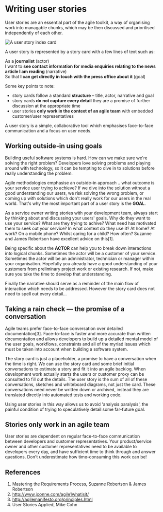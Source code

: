 # Writing user stories

User stories are an essential part of the agile toolkit, a way of organising work into managable chunks, which may be then discussed and prioritised independently of each other.

![A user story index card](http://farm9.staticflickr.com/8372/8358344190_f48b88c254_n.jpg)

A user story is represented by a story card with a few lines of text such as:

As a **journalist** (actor)<br/>
I want to **see contact information for media enquiries relating to the news article I am reading** (narrative)<br/>
So that **I can get directly in touch with the press office about it** (goal)

Some key points to note:

* story cards follow a standard **structure** – title, actor, narrative and goal
* story cards **do not capture every detail** they are a promise of further discussion at the appropriate time
* user stories **only work in the context of an agile team** with embedded customer/user representatives

A user story is a simple, collaborative tool which emphasises face-to-face communication and a focus on user needs. 

## Working outside-in using goals

Building useful software systems is hard. How can we make sure we're solving the right problem? Developers love solving problems and playing around with technology, so it can be tempting to dive in to solutions before really understanding the problem. 

Agile methodologies emphasise an outside-in approach .. what outcome is your service user trying to achieve? If we dive into the solution without a good  understanding our users, we risk solving the wrong problem, or coming up with solutions which don't really work for our users in the real world. That's why the most important part of a user story is the **GOAL**. 

As a service owner writing stories with your development team, always start by thinking about and discussing your users' goals. Why do they want to use your service? What are they trying to achive? What need has motivated them to seek out your service? In what context do they use it? At home? At work? On a mobile phone? Whilst caring for a child? How often? Suzanne and James Robertson have excellent advice on this[1]. 

Being specific about the **ACTOR** can help you to break down interactions into logical chunks. Sometimes the actor will be a customer of your service. Sometimes the actor will be an administrator, technician or manager within your organisation. Hopefully you already have a good understanding of your customers from preliminary project work or existing research. If not, make sure you take the time to develop that understanding.

Finally the narrative should serve as a reminder of the main flow of interaction which needs to be addressed. However the story card does not need to spell out every detail…

## Taking a rain check &mdash; the promise of a conversation

Agile teams prefer face-to-face conversation over detailed documentation[3]. Face-to-face is faster and more accurate than written documentation and allows developers to build up a detailed mental model of the user goals, workflows, constraints and all of the myriad issues which must be taken into account when building a software system. 

The story card is just a placeholder, a promise to have a conversation when the time is right. We can use the story card and some brief initial conversations to estimate a story and fit it into an agile backlog. When development work actually starts the users or customer proxy can be consulted to fill out the details. The user story is the sum of all of these conversations, sketches and whiteboard diagrams, not just the card. These conversations need never be written down or archived, instead they are translated directly into automated tests and working code.

Using user stories in this way allows us to avoid 'analysis paralysis', the painful condition of trying to speculatively detail some far-future goal.

## Stories only work in an agile team

User stories are dependent on regular face-to-face communication between developers and customer representatives. Your product/service owner and other customer representatives need to be available to developers every day, and have sufficient time to think through and answer questions. Don't underestimate how time-consuming this work can be!

## References

1. Mastering the Requirements Process, Suzanne Robertson & James Robertson
2. http://www.jconne.com/agile1whatisit/
3. http://agilemanifesto.org/principles.html
4. User Stories Applied, Mike Cohn
